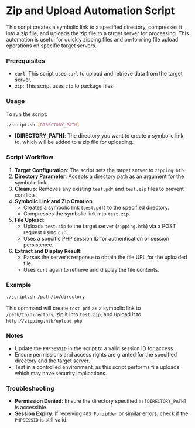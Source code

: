 # Zip and Upload Automation Script

This script creates a symbolic link to a specified directory, compresses it into a zip file, and uploads the zip file to a target server for processing. This automation is useful for quickly zipping files and performing file upload operations on specific target servers.

### Prerequisites

- `curl`: This script uses `curl` to upload and retrieve data from the target server.
- `zip`: This script uses `zip` to package files.

### Usage

To run the script:

```bash
./script.sh [DIRECTORY_PATH]
```

- **[DIRECTORY_PATH]**: The directory you want to create a symbolic link to, which will be added to a zip file for uploading.

### Script Workflow

1. **Target Configuration**: The script sets the target server to `zipping.htb`.
2. **Directory Parameter**: Accepts a directory path as an argument for the symbolic link.
3. **Cleanup**: Removes any existing `test.pdf` and `test.zip` files to prevent conflicts.
4. **Symbolic Link and Zip Creation**:
   - Creates a symbolic link (`test.pdf`) to the specified directory.
   - Compresses the symbolic link into `test.zip`.
5. **File Upload**:
   - Uploads `test.zip` to the target server (`zipping.htb`) via a POST request using `curl`.
   - Uses a specific PHP session ID for authentication or session persistence.
6. **Extract and Display Result**:
   - Parses the server’s response to obtain the file URL for the uploaded file.
   - Uses `curl` again to retrieve and display the file contents.

### Example

```bash
./script.sh /path/to/directory
```

This command will create `test.pdf` as a symbolic link to `/path/to/directory`, zip it into `test.zip`, and upload it to `http://zipping.htb/upload.php`.

### Notes

- Update the `PHPSESSID` in the script to a valid session ID for access.
- Ensure permissions and access rights are granted for the specified directory and the target server.
- Test in a controlled environment, as this script performs file uploads which may have security implications.

### Troubleshooting

- **Permission Denied**: Ensure the directory specified in `[DIRECTORY_PATH]` is accessible.
- **Session Expiry**: If receiving `403 Forbidden` or similar errors, check if the `PHPSESSID` is still valid.
